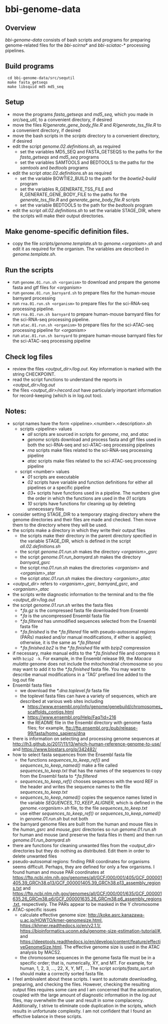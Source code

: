 # bbi-genome-data

## Overview

*bbi-genome-data* consists of bash scripts and programs for preparing genome-related files for the *bbi-scirna*\* and *bbi-sciatac-*\* processing pipelines.

## Build programs

 ```
  cd bbi-genome-data/src/sequtil
  make fasta_getseqs
  make libsquid md5 md5_seq
  ```

## Setup

  *  move the programs *fasta_getseqs* and *md5_seq*, which you made in *src/seq_util*, to a convenient directory, if desired
  *  move the files *R/generate_gene_body_file.R* and *R/generate_tss_file.R* to a convenient directory, if desired
  *  move the bash scripts in the *scripts* directory to a convenient directory, if desired
  *  edit the script *genome.02.definitions.sh*, as required
      *  set the variables MD5_SEQ and FASTA_GETSEQS to the paths for the *fasta_getseqs* and *md5_seq* programs
      *  set the variables SAMTOOLS and BEDTOOLS to the paths for the *samtools* and *bedtools* programs
  *  edit the script *atac.02.definitions.sh* as required
      *  set the variable BOWTIE2_BUILD to the path for the *bowtie2-build* program
      *  set the variables R_GENERATE_TSS_FILE and R_GENERATE_GENE_BODY_FILE to the paths for the *generate_tss_file.R* and *generate_gene_body_file.R* scripts
      *  set the variable BEDTOOLS to the path for the *bedtools* program
  *  edit the script *all.02.definitions.sh* to set the variable STAGE_DIR, where the scripts will make their output directories.


## Make genome-specific definition files.

  *  copy the file *scripts/genome.template.sh* to *genome.&lt;organism&gt;.sh* and edit it as required for the organism. The variables are described in *genome.template.sh*.

## Run the scripts
  *  run `genome.01.run.sh <organism>` to download and prepare the genome fasta and gtf files for *&lt;organism&gt;*
  *  run `genome.01.run_barnyard.sh` to prepare files for the human-mouse barnyard processing
  *  run `rna.01.run.sh <organism>` to prepare files for the sci-RNA-seq processing pipeline.
  *  run `rna.01.run.sh barnyard` to prepare human-mouse barnyard files for the sci-RNA-seq processing pipeline.
  *  run `atac.01.run.sh <organism>` to prepare files for the sci-ATAC-seq processing pipeline for *&lt;organism&gt;*
  *  run `atac.01.run.sh barnyard` to prepare human-mouse barnyard files for the sci-ATAC-seq processing pipeline

## Check log files

  *  review the files *&lt;output_dir&gt;/log.out*. Key information is marked with the string CHECKPOINT.
  *  read the script functions to understand the reports in *&lt;output_dir&gt;/log.out*
  *  the files *&lt;output_dir&gt;/record.out* have particularly important information for record-keeping (which is in log.out too).

## Notes:
  *  script names have the form &lt;pipeline&gt;.&lt;number&gt;.&lt;description&gt;.sh
      *  scripts &lt;pipeline&gt; values
          * *all*  scripts are sourced in scripts for *genome*, *rna*, and *atac*
          * *genome* scripts download and process fasta and gtf files used in both the sci-RNA-seq and sci-ATAC-seq processing pipelines
          * *rna* scripts make files related to the sci-RNA-seq processing pipeline
          * *atac* scripts make files related to the sci-ATAC-seq processing pipeline
      *  script &lt;number&gt; values
          *  *01*  scripts are executable
          *  *02*  scripts have variable and function definitions for either all pipelines or a specific pipeline
          *  *03*+ scripts have functions used in a pipeline. The numbers give the order in which the functions are used in the *01* scripts
          *  *10*  scripts have functions for cleaning up by deleting unnecessary files
  *  consider setting STAGE_DIR to a temporary staging directory where the genome directories and their files are made and checked. Then move them to the directory where they will be used.
  *  the scripts make a directory in which they write their output files
      *  the scripts make their directory in the parent directory specified in the variable STAGE_DIR, which is defined in the script *all.02.definitions.sh*
      *  the script *genome.01.run.sh* makes the directory *&lt;organism&gt;_gsrc*
      *  the script *genome.01.run_barnyard.sh* makes the directory *barnyard_gsrc*
      *  the script *rna.01.run.sh* makes the directories *&lt;organism&gt;* and  *&lt;organism&gt;_star*
      *  the script *atac.01.run.sh* makes the directory *&lt;organism&gt;_atac*
  *  *&lt;output_dir&gt;* refers to *&lt;organism&gt;_gsrc*, *barnyard_gsrc*, and *&lt;organism&gt;_atac*
  *  the scripts write diagnostic information to the terminal and to the file *&lt;output_dir&gt;/log.out*
  *  the script *genome.01.run.sh* writes the fasta files
      *  _*.fa.gz_  is the compressed fasta file downloaded from Ensembl
      *  _*.fa_  is the uncompressed Ensembl fasta file
      *  _*.fa.filtered_  has unmodified sequences selected from the Ensembl fasta file
      *  _*.fa.finished_  is the _*.fa.filtered_  file with pseudo-autosomal regions (PARs) masked and/or manual modifications, if either is applied; otherwise, it is the same as _*.fa.filtered_
      *  _*.fa.finished.bz2_  is the _*.fa.finished_  file with *bzip2* compression
  *  if necessary, make manual edits to the _*.fa.finished_  file and compress it with `bzip2 -k`.  For example, in the Ensembl release 99, the *Macaca mulatta* genome does not include the mitochondrial chromosome so you may want to add it to the _*.fa.finished_  fasta file. You may want to describe manual modifications in a 'TAG' prefixed line added to the log.out file
  *  Ensembl fasta files
      *  we download the _*.dna.toplevel.fa_  fasta file
      *  the toplevel fasta files can have a variety of sequences, which are described at various web sites including
          *  <https://www.ensembl.org/info/genome/genebuild/chromosomes_scaffolds_contigs.html>
          *  <https://www.ensembl.org/Help/Faq?id=216>
          *  the README file in the Ensembl directory with genome fasta files; for example, <ftp://ftp.ensembl.org:/pub/release-99/fasta/homo_sapiens/dna>
  *  there is information on selecting and processing genome sequences at <http://lh3.github.io/2017/11/13/which-human-reference-genome-to-use/> and <https://www.biostars.org/p/342482/>
  *  how to select fasta sequences from the Ensembl fasta file
      *  the functions *sequences_to_keep_ref()* and *sequences_to_keep_named()* make a file called *sequences_to_keep.txt* that has the names of the sequences to copy from the Ensembl fasta to  _*.fa.filtered_
      *  *sequences_to_keep_ref()* chooses sequences with the word REF in the header and writes the sequence names to the file *sequences_to_keep.txt*
      *  *sequences_to_keep_named()* copies the sequence names listed in the variable *SEQUENCES_TO_KEEP_ALIGNER*, which is defined in the *genome.&lt;organism&gt;.sh* file, to the file *sequences_to_keep.txt*
      *  use either *sequences_to_keep_ref()* or *sequences_to_keep_named()* in *genome.01.run.sh* but not both
  *  the barnyard genome files are built from the human and mouse files in the *human_gsrc* and *mouse_gsrc* directories so run *genome.01.run.sh* for human and mouse (and preserve the fasta files in them) and then run *genome.01.run_barnyard.sh*
  *  there are functions for cleaning unwanted files from the *&lt;output_dir&gt;* directories but they do nothing as distributed. Edit them in order to delete unwanted files
  *  pseudo-autosomal regions: finding PAR coordinates for organisms seems difficult. Perhaps, they are defined for only a few organisms. I found human and mouse PAR coordinates at <https://ftp.ncbi.nlm.nih.gov/genomes/all/GCF/000/001/405/GCF_000001405.39_GRCh38.p13/GCF_000001405.39_GRCh38.p13_assembly_regions.txt> and <https://ftp.ncbi.nlm.nih.gov/genomes/all/GCF/000/001/635/GCF_000001635.26_GRCm38.p6/GCF_000001635.26_GRCm38.p6_assembly_regions.txt>, respectively. The PARs appear to be masked in the Y chromosome
  *  ATAC-specific issues
      *  calculate effective genome size: http://koke.asrc.kanazawa-u.ac.jp/HOWTO/kmer-genomesize.html, https://khmer.readthedocs.io/en/v2.1.1/, https://bioinformatics.uconn.edu/genome-size-estimation-tutorial/#, and  https://deeptools.readthedocs.io/en/develop/content/feature/effectiveGenomeSize.html. The effective genome size is used in the ATAC analysis by MACS2.
      *  the chromosome sequences in the genome fasta file must be in a specific order; that is, numerically, XY, and MT. For example, for human, 1, 2, 3, ..., 22, X, Y, MT, ... The script *scripts/fasta_sort.sh* should make a correctly sorted fasta file.
  *  I feel ambivalent about these scripts. I want to automate downloading, preparing, and checking the files. However, checking the resulting output files requires some care and I am concerned that the automation, coupled with the large amount of diagnostic information in the *log.out* files, may overwhelm the user and result in some complacency. Additionally, I strive to eliminate code duplication in the scripts, which results in unfortunate complexity. I am not confident that I found an effective balance in these scripts.

